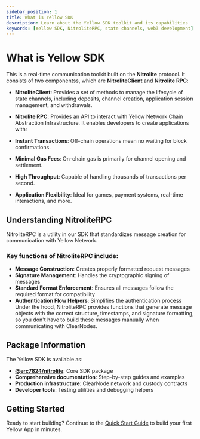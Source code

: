 ```yaml
---
sidebar_position: 1
title: What is Yellow SDK
description: Learn about the Yellow SDK toolkit and its capabilities
keywords: [Yellow SDK, NitroliteRPC, state channels, web3 development]
---
```


# What is Yellow SDK

This is a real-time communication toolkit built on the **Nitrolite** protocol. It consists of two componentss, which are **NitroliteClient** and **Nitrolite RPC**: 

- **NitroliteClient**: Provides a set of methods to manage the lifecycle of state channels, including deposits, channel creation, application session management, and withdrawals.

- **Nitrolite RPC**: Provides an API to interact with Yellow Network Chain Abstraction Infrastructure. It enables developers to create applications with:

- **Instant Transactions**: Off-chain operations mean no waiting for block confirmations.
- **Minimal Gas Fees**: On-chain gas is primarily for channel opening and settlement.
- **High Throughput**: Capable of handling thousands of transactions per second.
- **Application Flexibility**: Ideal for games, payment systems, real-time interactions, and more.

##  Understanding NitroliteRPC
NitroliteRPC is a utility in our SDK that standardizes message creation for communication with Yellow Network.

### Key functions of NitroliteRPC include:

- **Message Construction**: Creates properly formatted request messages
- **Signature Management**: Handles the cryptographic signing of messages
- **Standard Format Enforcement**: Ensures all messages follow the required format for compatibility
- **Authentication Flow Helpers**: Simplifies the authentication process
Under the hood, NitroliteRPC provides functions that generate message objects with the correct structure, timestamps, and signature formatting, so you don't have to build these messages manually when communicating with ClearNodes.

## Package Information

The Yellow SDK is available as:

- **[@erc7824/nitrolite](https://www.npmjs.com/package/@erc7824/nitrolite)**: Core SDK package
- **Comprehensive documentation**: Step-by-step guides and examples
- **Production infrastructure**: ClearNode network and custody contracts
- **Developer tools**: Testing utilities and debugging helpers


## Getting Started

Ready to start building? Continue to the [Quick Start Guide](../../../build/quick-start) to build your first Yellow App in minutes.